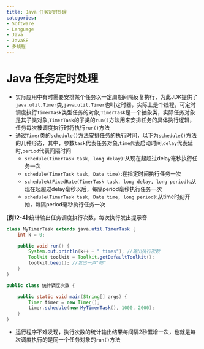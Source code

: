 ```yaml
---
title: Java 任务定时处理
categories:
- Software
- Language
- Java
- JavaSE
- 多线程
---
```

# Java 任务定时处理

- 实际应用中有时需要安排某个任务以一定周期间隔反复执行，为此JDK提供了`java.util.Timer`类,`java.util.Timer`也叫定时器，实际上是个线程，可定时调度执行`TimerTask`类型任务的对象,`TimerTask`是一个抽象类，实际任务对象是其子类对象,`TimerTask`的子类的`run()`方法用来安排任务的具体执行逻辑，任务每次被调度执行时将执行`run()`方法
- 通过`Timer`类的`schedule()`方法安排任务的执行时间，以下为`schedule()`方法的几种形态，其中，参数`task`代表任务对象,`time代`表启动时间,`delay`代表延时,`period`代表间隔时间
    - `schedule(TimerTask task, long delay)`:从现在起超过delay毫秒执行任务一次
    - `schedule(TimerTask task, Date time)`:在指定时间执行任务一次
    - `scheduleAtFixedRate(TimerTask task, long delay, long period)`:从现在起超过delay毫秒以后，每隔period毫秒执行任务一次
    - `schedule(TimerTask task, Date time, long period)`:从time时刻开始，每隔period毫秒执行任务一次

**[例12-4]**:统计输出任务调度执行次数，每次执行发出提示音

```java
class MyTimerTask extends java.util.TimerTask {
    int k = 0;

    public void run() {
        System.out.println(k++ + " times");	//输出执行次数
        Toolkit toolkit = Toolkit.getDefaultToolkit();
        toolkit.beep();	//发出一声"咚”
    }
}

public class 统计调度次数 {

    public static void main(String[] args) {
        Timer timer = new Timer();
        timer.schedule(new MyTimerTask(), 1000, 2000);
    }
}
```

- 运行程序不难发现，执行次数的统计输出结果每间隔2秒累增一次，也就是每次调度执行的是同一个任务对象的`run()`方法


